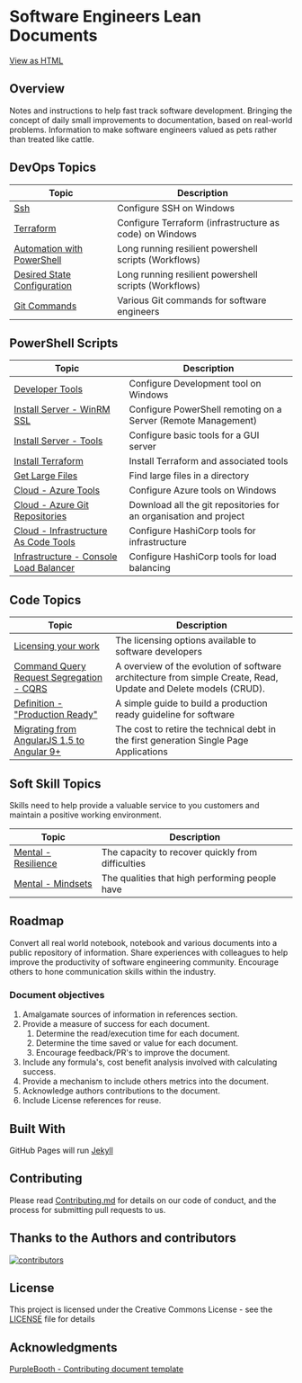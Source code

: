 
# Software Engineers Lean Documents

[View as HTML](https://jamie-clayton.github.io/Docs/)

## Overview

Notes and instructions to help fast track software development.
Bringing the concept of daily small improvements to documentation, based on real-world problems.
Information to make software engineers valued as pets rather than treated like cattle.

## DevOps Topics

| Topic                  | Description              |
|------------------------|--------------------------|
| [Ssh](devops/ssh.md) | Configure SSH on Windows |
| [Terraform](devops/terraform.md) | Configure Terraform (infrastructure as code) on Windows |
| [Automation with PowerShell](devops/Automation.md) | Long running resilient powershell scripts (Workflows) |
| [Desired State Configuration](devops/DesiredStateConfiguration.md) | Long running resilient powershell scripts (Workflows) |
| [Git Commands](devops/GitCommand.md) | Various Git commands for software engineers |

## PowerShell Scripts

| Topic                  | Description              |
|------------------------|--------------------------|
| [Developer Tools](devops/Powershell/Install-Personal-Tools.ps1) | Configure Development tool on Windows |
| [Install Server - WinRM SSL](devops/Powershell/Install-Server-1-WinRm.ps1) | Configure PowerShell remoting on a Server (Remote Management) |
| [Install Server - Tools](devops/Powershell/Install-Server-2-Tools.ps1) | Configure basic tools for a GUI server |
| [Install Terraform](devops/Powershell/Install%20Terraform.ps1) | Install Terraform and associated tools |
| [Get Large Files](devops/Powershell/Get-LargeFiles.ps1) | Find large files in a directory |
| [Cloud - Azure Tools](devops/Powershell/Install%20Azure%20Tools.ps1) | Configure Azure tools on Windows |
| [Cloud - Azure Git Repositories](devops/Powershell/DownloadAzDOProjectRepositories.ps1) | Download all the git repositories for an organisation and project |
| [Cloud - Infrastructure As Code Tools](devops/Powershell/Install%20Terraform.ps1) | Configure HashiCorp tools for infrastructure |
| [Infrastructure - Console Load Balancer](devops/Powershell/Install%20Consul%20Load%20Balancer.ps1) | Configure HashiCorp tools for load balancing |

## Code Topics

| Topic                  | Description              |
|------------------------|--------------------------|
| [Licensing your work](code/Licensing.md) | The licensing options available to software developers |
| [Command Query Request Segregation - CQRS](code/CQRS.md) | A overview of the evolution of software architecture from simple Create, Read, Update and Delete models (CRUD). |
| [Definition - "Production Ready"](code/ProductionReady.md) | A simple guide to build a production ready guideline for software |
| [Migrating from AngularJS 1.5 to Angular 9+](code/RetiringAngularJs.md) | The cost to retire the technical debt in the first generation Single Page Applications |

## Soft Skill Topics

Skills need to help provide a valuable service to you customers and maintain a positive working environment.

| Topic                  | Description              |
|------------------------|--------------------------|
| [Mental - Resilience](SoftSkills/Resilience.md) | The capacity to recover quickly from difficulties |
| [Mental - Mindsets](SoftSkills/Mindsets.md) | The qualities that high performing people have |

## Roadmap

Convert all real world notebook, notebook and various documents into a public repository of information.
Share experiences with colleagues to help improve the productivity of software engineering community.
Encourage others to hone communication skills within the industry.

### Document objectives

1. Amalgamate sources of information in references section.
2. Provide a measure of success for each document.
    1. Determine the read/execution time for each document.
    2. Determine the time saved or value for each document.
    3. Encourage feedback/PR's to improve the document.
3. Include any formula's, cost benefit analysis involved with calculating success.
4. Provide a mechanism to include others metrics into the document.
5. Acknowledge authors contributions to the document.
6. Include License references for reuse.

## Built With

GitHub Pages will run [Jekyll](https://jekyllrb.com/)

## Contributing

Please read [Contributing.md](Contributing.md) for details on our code of conduct, and the process for submitting pull requests to us.

## Thanks to the Authors and contributors

[![contributors](https://contributors-img.web.app/image?repo=Jamie-Clayton/Docs)](https://github.com/Jamie-Clayton/Docs/graphs/contributors)

## License

This project is licensed under the Creative Commons License - see the [LICENSE](./LICENSE.md) file for details

## Acknowledgments

[PurpleBooth - Contributing document template](https://github.com/PurpleBooth)
